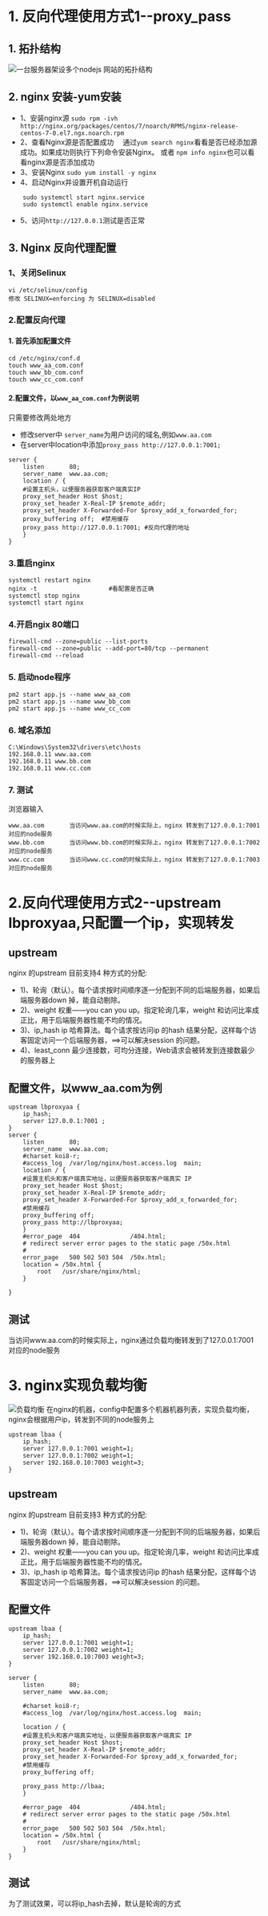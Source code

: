 # 1. 反向代理使用方式1--proxy_pass
## 1. 拓扑结构
![一台服务器架设多个nodejs 网站的拓扑结构](img/nginx_proxy_1.png)
## 2. nginx 安装-yum安装
- 1、安装nginx源
    `sudo rpm -ivh http://nginx.org/packages/centos/7/noarch/RPMS/nginx-release-centos-7-0.el7.ngx.noarch.rpm`
- 2、查看Nginx源是否配置成功　
    通过`yum search nginx`看看是否已经添加源成功。如果成功则执行下列命令安装Nginx。
    或者 `npm info nginx`也可以看看nginx源是否添加成功
- 3、安装Nginx 
    `sudo yum install -y nginx`
- 4、启动Nginx并设置开机自动运行 
```
    sudo systemctl start nginx.service
    sudo systemctl enable nginx.service
```
- 5、访问`http://127.0.0.1`测试是否正常

## 3. Nginx 反向代理配置
### 1、关闭Selinux
```
vi /etc/selinux/config
修改 SELINUX=enforcing 为 SELINUX=disabled
```
### 2.配置反向代理
#### 1. 首先添加配置文件
```
cd /etc/nginx/conf.d
touch www_aa_com.conf
touch www_bb_com.conf
touch www_cc_com.conf
```
#### 2.配置文件，以`www_aa_com.conf`为例说明
只需要修改两处地方
- 修改server中 `server_name`为用户访问的域名,例如`www.aa.com`
- 在server中location中添加`proxy_pass http://127.0.0.1:7001;`
```
server {
    listen       80;
    server_name  www.aa.com;
    location / {
	#设置主机头，以便服务器获取客户端真实IP
	proxy_set_header Host $host;
	proxy_set_header X-Real-IP $remote_addr;
	proxy_set_header X-Forwarded-For $proxy_add_x_forwarded_for;
	proxy_buffering off;  #禁用缓存
	proxy_pass http://127.0.0.1:7001; #反向代理的地址
    }
}
```
### 3.重启nginx
```
systemctl restart nginx
nginx -t                    #看配置是否正确
systemctl stop nginx
systemctl start nginx
```
### 4.开启ngix 80端口
```
firewall-cmd --zone=public --list-ports
firewall-cmd --zone=public --add-port=80/tcp --permanent
firewall-cmd --reload  
```
### 5. 启动node程序
```
pm2 start app.js --name www_aa_com
pm2 start app.js --name www_bb_com
pm2 start app.js --name www_cc_com
```
### 6. 域名添加
```
C:\Windows\System32\drivers\etc\hosts
192.168.0.11 www.aa.com
192.168.0.11 www.bb.com
192.168.0.11 www.cc.com
```
### 7. 测试
浏览器输入
```
www.aa.com       当访问www.aa.com的时候实际上，nginx 转发到了127.0.0.1:7001对应的node服务
www.bb.com       当访问www.bb.com的时候实际上，nginx 转发到了127.0.0.1:7002对应的node服务
www.cc.com       当访问www.cc.com的时候实际上，nginx 转发到了127.0.0.1:7003对应的node服务
```




# 2.反向代理使用方式2--upstream lbproxyaa,只配置一个ip，实现转发
## upstream
nginx 的upstream 目前支持4 种方式的分配:
- 1)、轮询（默认）。每个请求按时间顺序逐一分配到不同的后端服务器，如果后端服务器down 掉，能自动剔除。
- 2)、weight 权重——you can you up。指定轮询几率，weight 和访问比率成正比，用于后端服务器性能不均的情况。
- 3)、ip_hash ip 哈希算法。每个请求按访问ip 的hash 结果分配，这样每个访客固定访问一个后端服务器，==>可以解决session 的问题。
- 4)、least_conn 最少连接数，可均分连接，Web请求会被转发到连接数最少的服务器上
## 配置文件，以www_aa.com为例
```
upstream lbproxyaa {
	ip_hash;
	server 127.0.0.1:7001 ; 
}
server {
    listen       80;
    server_name  www.aa.com;
    #charset koi8-r;
    #access_log  /var/log/nginx/host.access.log  main;
    location / {
	#设置主机头和客户端真实地址，以便服务器获取客户端真实 IP
	proxy_set_header Host $host;
	proxy_set_header X-Real-IP $remote_addr;
	proxy_set_header X-Forwarded-For $proxy_add_x_forwarded_for;
	#禁用缓存
	proxy_buffering off;
	proxy_pass http://lbproxyaa;
    }
    #error_page  404              /404.html;
    # redirect server error pages to the static page /50x.html
    #
    error_page   500 502 503 504  /50x.html;
    location = /50x.html {
        root   /usr/share/nginx/html;
    }

}
```
## 测试
当访问www.aa.com的时候实际上，nginx通过负载均衡转发到了127.0.0.1:7001对应的node服务




# 3. nginx实现负载均衡
![负载均衡](img/nginx_lb_1.png)
在nginx的机器，config中配置多个机器机器列表，实现负载均衡，nginx会根据用户ip，转发到不同的node服务上
```
upstream lbaa {
	ip_hash;
	server 127.0.0.1:7001 weight=1; 
	server 127.0.0.1:7002 weight=1;
	server 192.168.0.10:7003 weight=3;
}
```
## upstream
nginx 的upstream 目前支持3 种方式的分配:
- 1)、轮询（默认）。每个请求按时间顺序逐一分配到不同的后端服务器，如果后端服务器down 掉，能自动剔除。
- 2)、weight 权重——you can you up。指定轮询几率，weight 和访问比率成正比，用于后端服务器性能不均的情况。
- 3)、ip_hash ip 哈希算法。每个请求按访问ip 的hash 结果分配，这样每个访客固定访问一个后端服务器，==>可以解决session 的问题。
## 配置文件
```
upstream lbaa {
	ip_hash;
	server 127.0.0.1:7001 weight=1; 
	server 127.0.0.1:7002 weight=1;
	server 192.168.0.10:7003 weight=3;
}

server {
    listen       80;
    server_name  www.aa.com;

    #charset koi8-r;
    #access_log  /var/log/nginx/host.access.log  main;

    location / {
	#设置主机头和客户端真实地址，以便服务器获取客户端真实 IP
	proxy_set_header Host $host;
	proxy_set_header X-Real-IP $remote_addr;
	proxy_set_header X-Forwarded-For $proxy_add_x_forwarded_for;
	#禁用缓存
	proxy_buffering off;
        
	proxy_pass http://lbaa;
    }

    #error_page  404              /404.html;
    # redirect server error pages to the static page /50x.html
    #
    error_page   500 502 503 504  /50x.html;
    location = /50x.html {
        root   /usr/share/nginx/html;
    }
}

```
## 测试
为了测试效果，可以将ip_hash去掉，默认是轮询的方式
